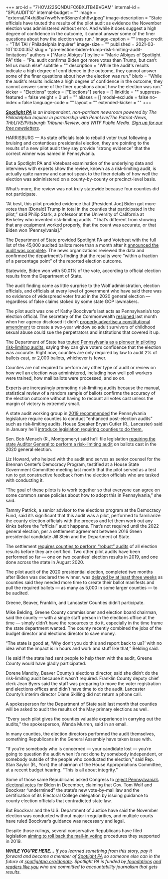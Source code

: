 +++
arc-id = "7HOVJ22SQNDUFC6BXJTB4BVGAM"
internal-id = "SPLAUDIT10"
internal-budget = ""
image = "external/14xhj8ba7ww5fvm68xnzn1ph6w.jpeg"
image-description = "State officials have touted the results of the pilot audit as evidence the November election was administered without error. And while it does suggest a high degree of confidence in the outcome, it cannot answer some of the finer questions about how the election was run."
image-caption = ""
image-credit = "TIM TAI / Philadelphia Inquirer"
image-size = ""
published = 2021-03-10T10:00:35Z
slug = "pa-election-biden-trump-risk-limiting-audit-limitations"
authors = ["Marie Albiges"]
byline = "Marie Albiges of Spotlight PA"
title = "Pa. audit confirms Biden got more votes than Trump, but can’t tell us much else"
subtitle = ""
description = "While the audit's results indicate a high degree of confidence in the outcome, they cannot answer some of the finer questions about how the election was run."
blurb = "While the audit's results indicate a high degree of confidence in the outcome, they cannot answer some of the finer questions about how the election was run."
kicker = "Elections"
topics = ["Elections"]
series = []
linktitle = ""
suppress-featured = false
weight = 0
url = ""
aliases = []
modal-exclude = false
no-index = false
language-code = ""
layout = ""
extended-kicker = ""
+++

<a href="https://www.spotlightpa.org/"><i><b>Spotlight PA</b></i></a><i> is an independent, non-partisan newsroom powered by The Philadelphia Inquirer in partnership with PennLive/The Patriot-News, TribLIVE/Pittsburgh Tribune-Review, and WITF Public Media. </i><a href="https://www.spotlightpa.org/newsletters"><i>Sign up for our free newsletters</i></a><i>.</i>

HARRISBURG — As state officials look to rebuild voter trust following a bruising and contentious presidential election, they are pointing to the results of a new pilot audit they say provide “strong evidence” that the correct winner was named in Pennsylvania.

But a Spotlight PA and Votebeat examination of the underlying data and interviews with experts show the review, known as a risk-limiting audit, is actually quite narrow and cannot speak to the finer details of how well the election was administered on a county-by-county or precinct-level basis.

What’s more, the review was not truly statewide because four counties did not participate.

“At best, this pilot provided evidence that [President Joe] Biden got more votes than [Donald] Trump in total in the counties that participated in the pilot,” said Philip Stark, a professor at the University of California at Berkeley who invented risk-limiting audits. “That’s different from showing that any equipment worked properly, that the count was accurate, or that Biden won [Pennsylvania].”

<script src="https://www.spotlightpa.org/embed.js" async></script><div data-spl-embed-version="1" data-spl-src="https://www.spotlightpa.org/embeds/newsletter/"></div>

The Department of State provided Spotlight PA and Votebeat with the full list of the 45,000 audited ballots more than a month after it <a href="https://www.media.pa.gov/pages/State-details.aspx?newsid=453#:~:text=Pennsylvania%20is%20one%20of%20the,and%20to%20detect%20possible%20interference.">announced the audit was complete</a>. The news organizations reviewed the data and confirmed the department’s finding that the results were “within a fraction of a percentage point” of the reported election outcome.

Statewide, Biden won with 50.01% of the vote, according to official election results from the Department of State.

The audit finding came as little surprise to the Wolf administration, election officials, and officials at every level of government who have said there was no evidence of widespread voter fraud in the 2020 general election — regardless of false claims stoked by some state GOP lawmakers.

The pilot audit was one of Kathy Boockvar’s last acts as Pennsylvania’s top election official. The secretary of the Commonwealth <a href="https://www.spotlightpa.org/news/2021/02/kathy-boockvar-pennsylvania-election-resign-republican-reaction-voting-future/">resigned </a>last month when her agency disclosed it didn’t <a href="https://www.spotlightpa.org/news/2021/02/kathy-boockvar-resigns-pennsylvania-election-official-constitutional-amendment/">properly advertise a constitutional amendment</a> to create a two-year window so adult survivors of childhood sexual abuse could sue the perpetrators and institutions that covered it up.

The Department of State has <a href="https://www.votespa.com/About-Elections/Pages/Post-Election-Audits.aspx">touted Pennsylvania as a pioneer in piloting risk-limiting audits,</a> saying they can give voters confidence that the election was accurate. Right now, counties are only required by law to audit 2% of ballots cast, or 2,000 ballots, whichever is fewer.

Counties are not required to perform any other type of audit or review on how well an election was administered, including how well poll workers were trained, how mail ballots were processed, and so on.

Experts are increasingly promoting risk-limiting audits because the manual, statistical review of a random sample of ballots confirms the accuracy of the election outcome without having to recount all votes cast unless the margin of victory is extremely small.

A state audit working group in <a href="https://www.votespa.com/About-Elections/Documents/PADOS_RLA%20WG_Initial%20Report_12.30.2019.pdf">2019 recommended</a> the Pennsylvania legislature require counties to conduct “enhanced post-election audits” such as risk-limiting audits. House Speaker Bryan Cutler (R., Lancaster) said in January he’ll <a href="https://www.legis.state.pa.us/cfdocs/Legis/CSM/showMemoPublic.cfm?Chamber=H&SPick=20210&cosponId=34404">introduce legislation requiring counties to do them.</a>

Sen. Bob Mensch (R., Montgomery) said he’ll file legislation <a href="https://www.legis.state.pa.us/cfdocs/Legis/CSM/showMemoPublic.cfm?chamber=S&SPick=20210&cosponId=33717">requiring the state Auditor General to perform a risk-limiting audit</a> on ballots cast in the 2020 general election.

Liz Howard, who helped with the audit and serves as senior counsel for the Brennan Center’s Democracy Program, testified at a House State Government Committee meeting last month that the pilot served as a test run to get constructive feedback from the election officials who are tasked with conducting it.

“The goal of these pilots is to work together so that everyone can agree on some common sense policies about how to adopt this in Pennsylvania,” she said.

Tammy Patrick, a senior advisor to the elections program at the Democracy Fund, said it’s significant that this audit was a pilot, performed to familiarize the county election officials with the process and let them work out any kinks before the “official” audit happens. That’s not required until the 2022 general election, per a settlement agreement between 2016 Green presidential candidate Jill Stein and the Department of State.

The settlement <a href="https://www.pacounties.org/GR/Documents/SteinSettlement20181128.pdf">requires counties to perform “robust” audits</a> of all election results before they are certified. Two other pilot audits have been performed so far — one on two counties’ election results in 2019, and one done across the state in August 2020.

The pilot audit of the 2020 presidential election, completed two months after Biden was declared the winner, was <a href="https://www.spotlightpa.org/news/2020/12/pennsylvania-election-2020-risk-limiting-audit-january-22/">delayed by at least three weeks</a> as counties said they needed more time to create their ballot manifests and pull the required ballots — as many as 5,000 in some larger counties — to be audited.

Greene, Beaver, Franklin, and Lancaster Counties didn’t participate.

Mike Belding, Greene County commissioner and election board chairman, said the county — with a single staff person in the elections office at the time — simply didn’t have the resources to do it, especially in the time frame the state department wanted. The county recently combined the jobs of the budget director and elections director to save money.

<script src="https://www.spotlightpa.org/embed.js" async></script><div data-spl-embed-version="1" data-spl-src="https://www.spotlightpa.org/embeds/donate/"></div>

“The state is good at, ‘Why don’t you do this and report back to us?’ with no idea what the impact is in hours and work and stuff like that,” Belding said.

He said if the state had sent people to help them with the audit, Greene County would have gladly participated.

Dorene Mandity, Beaver County’s elections director, said she didn’t do the risk-limiting audit because it wasn’t required. Franklin County deputy chief clerk Jean Byers said the staff was preparing to move the voter registration and elections offices and didn’t have time to do the audit. Lancaster County’s interim director Diane Skilling did not return a phone call.

A spokesperson for the Department of State said last month that counties will be asked to audit the results of the May primary elections as well.

“Every such pilot gives the counties valuable experience in carrying out the audits,” the spokesperson, Wanda Murren, said in an email.

In many counties, the election directors performed the audit themselves, something Republicans in the General Assembly have taken issue with.

“If you’re somebody who is concerned — your candidate lost — you’re going to question the audit when it’s not done by somebody independent, or somebody outside of the people who conducted the election,” said Rep. Stan Saylor (R., York) the chairman of the House Appropriations Committee, at a recent budget hearing. “This is all about integrity.”

Some of those same Republicans asked Congress to <a href="https://www.spotlightpa.org/news/2020/12/pennsylvania-electors-republican-reject-congress-bryan-cutler/">reject Pennsylvania’s electoral votes</a> for Biden in December, claiming that Gov. Tom Wolf and Boockvar “undermined” the state’s new vote-by-mail law and the certification of its Electoral College delegation by issuing guidance to county election officials that contradicted state law.

But Boockvar and the U.S. Department of Justice have said the November election was conducted without major irregularities, and multiple courts have ruled Boockvar’s guidance was necessary and legal.

Despite those rulings, several conservative Republicans have filed legislation <a href="https://www.legis.state.pa.us/cfdocs/Legis/CSM/showMemoPublic.cfm?chamber=H&SPick=20210&cosponId=33251">aiming to roll back the mail-in voting</a> procedures they supported in 2019.

<i><b>WHILE YOU’RE HERE...</b></i><i> If you learned something from this story, pay it forward and become a member of </i><a href="https://www.spotlightpa.org/"><i>Spotlight PA</i></a><i> so someone else can in the future at </i><a href="http://spotlightpa.org/donate"><i>spotlightpa.org/donate</i></a><i>. Spotlight PA is funded by</i><a href="https://www.spotlightpa.org/support"><i> foundations</i></a><i> </i><a href="https://www.spotlightpa.org/support"><i>and readers like you</i></a><i> who are committed to accountability journalism that gets results.</i>
